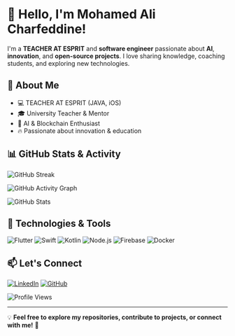 # 👋 Hello, I'm Mohamed Ali Charfeddine!

I'm a **TEACHER AT ESPRIT** and **software engineer** passionate about **AI**, **innovation**, and **open-source projects**. I love sharing knowledge, coaching students, and exploring new technologies.

## 🚀 About Me
- 💻 TEACHER AT ESPRIT (JAVA, iOS)
- 🎓 University Teacher & Mentor
- 🤖 AI & Blockchain Enthusiast
- 🔥 Passionate about innovation & education

## 📊 GitHub Stats & Activity

![GitHub Streak](https://streak-stats.demolab.com?user=mohamedalicharfeddine&theme=radical&hide_border=true)

![GitHub Activity Graph](https://github-readme-activity-graph.vercel.app/graph?username=mohamedalicharfeddine&theme=github-dark&hide_border=true)

![GitHub Stats](https://github-readme-stats.vercel.app/api?username=mohamedalicharfeddine&show_icons=true&theme=tokyonight)

## 🔧 Technologies & Tools

![Flutter](https://img.shields.io/badge/Flutter-%2302569B.svg?style=for-the-badge&logo=Flutter&logoColor=white)
![Swift](https://img.shields.io/badge/Swift-%23FA7343.svg?style=for-the-badge&logo=Swift&logoColor=white)
![Kotlin](https://img.shields.io/badge/Kotlin-%230095D5.svg?style=for-the-badge&logo=Kotlin&logoColor=white)
![Node.js](https://img.shields.io/badge/Node.js-%2343853D.svg?style=for-the-badge&logo=Node.js&logoColor=white)
![Firebase](https://img.shields.io/badge/Firebase-%23FFCA28.svg?style=for-the-badge&logo=Firebase&logoColor=black)
![Docker](https://img.shields.io/badge/Docker-%230db7ed.svg?style=for-the-badge&logo=Docker&logoColor=white)

## 📫 Let's Connect
[![LinkedIn](https://img.shields.io/badge/LinkedIn-%230077B5.svg?style=for-the-badge&logo=LinkedIn&logoColor=white)](https://www.linkedin.com/in/mohamedalicharfeddine/)
[![GitHub](https://img.shields.io/badge/GitHub-%23121011.svg?style=for-the-badge&logo=GitHub&logoColor=white)](https://github.com/mohamedalicharfeddine)

![Profile Views](https://komarev.com/ghpvc/?username=mohamedalicharfeddine&color=blueviolet)

---

💡 **Feel free to explore my repositories, contribute to projects, or connect with me!** 🚀
